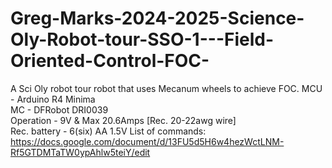 # Greg-Marks-2024-2025-Science-Oly-Robot-tour-SSO-1---Field-Oriented-Control-FOC-
A Sci Oly robot tour robot that uses Mecanum wheels to achieve FOC.
MCU - Arduino R4 Minima                                                             
MC - DFRobot DRI0039                                                                
Operation - 9V & Max 20.6Amps [Rec. 20-22awg wire]                                  
Rec. battery - 6(six) AA 1.5V
List of commands: https://docs.google.com/document/d/13FU5d5H6w4hezWctLNM-Rf5GTDMTaTW0ypAhlw5teiY/edit
